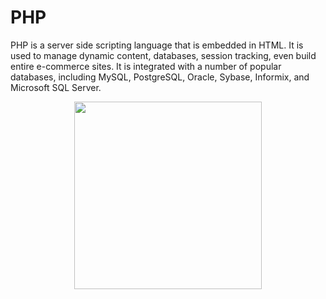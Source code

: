 # PHP
PHP is a server side scripting language that is embedded in HTML. It is used to manage dynamic content, databases, session tracking, even build entire e-commerce sites. It is integrated with a number of popular databases, including MySQL, PostgreSQL, Oracle, Sybase, Informix, and Microsoft SQL Server.

<p align="center">
<img src="https://user-images.githubusercontent.com/127482974/224492258-bbba7a47-f0bb-4355-82db-ee8a9d29758d.png" width="300" height="auto">
</p>

